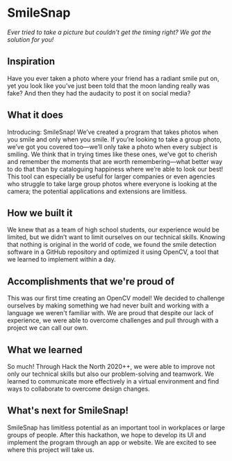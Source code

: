 # SmileSnap
*Ever tried to take a picture but couldn't get the timing right? We got the solution for you!*

## Inspiration
Have you ever taken a photo where your friend has a radiant smile put on, yet you look like you’ve just been told that the moon landing really was fake? And then they had the audacity to post it on social media?

## What it does
Introducing: SmileSnap! We’ve created a program that takes photos when you smile and only when you smile. If you’re looking to take a group photo, we’ve got you covered too—we’ll only take a photo when every subject is smiling. We think that in trying times like these ones, we’ve got to cherish and remember the moments that are worth remembering—what better way to do that than by cataloguing happiness where we’re able to look our best! This tool can especially be useful for larger companies or even agencies who struggle to take large group photos where everyone is looking at the camera; the potential applications and extensions are limitless.

## How we built it
We knew that as a team of high school students, our experience would be limited, but we didn’t want to limit ourselves on our technical skills. Knowing that nothing is original in the world of code, we found the smile detection software in a GitHub repository and optimized it using OpenCV, a tool that we learned to implement within a day.

## Accomplishments that we're proud of
This was our first time creating an OpenCV model! We decided to challenge ourselves by making something we had never built and working with a language we weren't familiar with. We are proud that despite our lack of experience, we were able to overcome challenges and pull through with a project we can call our own.

## What we learned
So much! Through Hack the North 2020++, we were able to improve not only our technical skills but also our problem-solving and teamwork. We learned to communicate more effectively in a virtual environment and find ways to collaborate to overcome design changes.

## What's next for SmileSnap!
SmileSnap has limitless potential as an important tool in workplaces or large groups of people. After this hackathon, we hope to develop its UI and implement the program through an app or website. We are excited to see where this project will take us.
